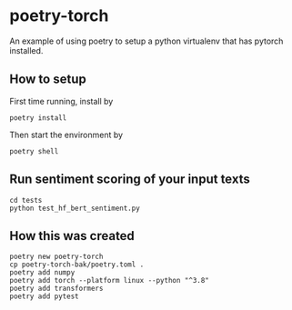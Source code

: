 # poetry-torch

An example of using poetry to setup a python virtualenv that has pytorch
installed.


## How to setup

First time running, install by

```
poetry install
```

Then start the environment by

```
poetry shell
```


## Run sentiment scoring of your input texts

```
cd tests
python test_hf_bert_sentiment.py
```


## How this was created

```
poetry new poetry-torch
cp poetry-torch-bak/poetry.toml .
poetry add numpy
poetry add torch --platform linux --python "^3.8"
poetry add transformers
poetry add pytest
```
